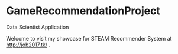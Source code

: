 # GameRecommendationProject

Data Scientist Application

Welcome to visit my showcase for STEAM Recommender System at http://job2017.tk/ .
